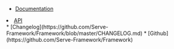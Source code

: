 <!-- _navbar.md -->
* [Documentation](/8.0.0/01_getting_started/01_installation)
<li><a href="/api/8.0.0/index.xhtml">API</a></li>
* [Changelog](https://github.com/Serve-Framework/Framework/blob/master/CHANGELOG.md)
* [Github](https://github.com/Serve-Framework/Framework)

